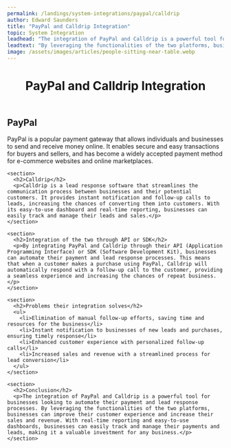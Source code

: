 ```yaml
---
permalink: /landings/system-integrations/paypal/calldrip
author: Edward Saunders
title: "PayPal and Calldrip Integration"
topic: System Integration
leadhead: "The integration of PayPal and Calldrip is a powerful tool for businesses looking to automate their payment and lead response processes"
leadtext: "By leveraging the functionalities of the two platforms, businesses can improve their customer experience and increase their sales and revenue. With real-time reporting and easy-to-use dashboards, businesses can easily track and manage their payments and leads, making it a valuable investment for any business."
image: /assets/images/articles/people-sitting-near-table.webp
---
```

<div class="arttext">  <header>
    <h1>PayPal and Calldrip Integration</h1>
  </header>

  <main>
    <section>
      <h2>PayPal</h2>
      <p>PayPal is a popular payment gateway that allows individuals and businesses to send and receive money online. It enables secure and easy transactions for buyers and sellers, and has become a widely accepted payment method for e-commerce websites and online marketplaces.</p>
    </section>

    <section>
      <h2>Calldrip</h2>
      <p>Calldrip is a lead response software that streamlines the communication process between businesses and their potential customers. It provides instant notification and follow-up calls to leads, increasing the chances of converting them into customers. With its easy-to-use dashboard and real-time reporting, businesses can easily track and manage their leads and sales.</p>
    </section>

    <section>
      <h2>Integration of the two through API or SDK</h2>
      <p>By integrating PayPal and Calldrip through their API (Application Programming Interface) or SDK (Software Development Kit), businesses can automate their payment and lead response processes. This means that when a customer makes a purchase using PayPal, Calldrip will automatically respond with a follow-up call to the customer, providing a seamless experience and increasing the chances of repeat business.</p>
    </section>

    <section>
      <h2>Problems their integration solves</h2>
      <ul>
        <li>Elimination of manual follow-up efforts, saving time and resources for the business</li>
        <li>Instant notification to businesses of new leads and purchases, ensuring timely response</li>
        <li>Enhanced customer experience with personalized follow-up calls</li>
        <li>Increased sales and revenue with a streamlined process for lead conversion</li>
      </ul>
    </section>

    <section>
      <h2>Conclusion</h2>
      <p>The integration of PayPal and Calldrip is a powerful tool for businesses looking to automate their payment and lead response processes. By leveraging the functionalities of the two platforms, businesses can improve their customer experience and increase their sales and revenue. With real-time reporting and easy-to-use dashboards, businesses can easily track and manage their payments and leads, making it a valuable investment for any business.</p>
    </section>
  </main>

</div>